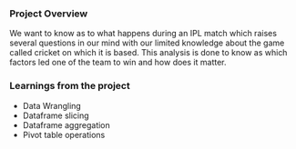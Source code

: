 ### Project Overview

 We want to know as to what happens during an IPL match which raises several questions in our mind with our limited knowledge about the game called cricket on which it is based. This analysis is done to know as which factors led one of the team to win and how does it matter.


### Learnings from the project

 - Data Wrangling
- Dataframe slicing
- Dataframe aggregation
- Pivot table operations


